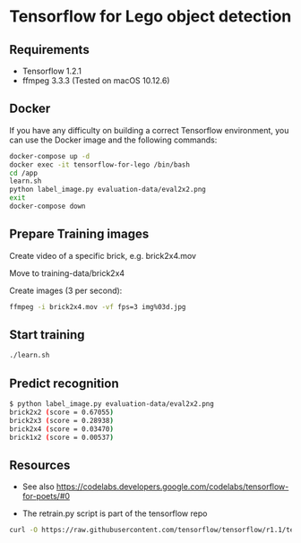 
# Tensorflow for Lego object detection

## Requirements

- Tensorflow 1.2.1
- ffmpeg 3.3.3
(Tested on macOS 10.12.6)

## Docker

If you have any difficulty on building a correct Tensorflow environment, you can use the Docker image and the following commands:

```sh
docker-compose up -d
docker exec -it tensorflow-for-lego /bin/bash
cd /app
learn.sh
python label_image.py evaluation-data/eval2x2.png
exit
docker-compose down
```

## Prepare Training images

Create video of a specific brick, e.g. brick2x4.mov

Move to training-data/brick2x4

Create images (3 per second):

```sh
ffmpeg -i brick2x4.mov -vf fps=3 img%03d.jpg
```

## Start training

```sh
./learn.sh
```

## Predict recognition

```sh
$ python label_image.py evaluation-data/eval2x2.png
brick2x2 (score = 0.67055)
brick2x3 (score = 0.28938)
brick2x4 (score = 0.03470)
brick1x2 (score = 0.00537)
```

## Resources

- See also https://codelabs.developers.google.com/codelabs/tensorflow-for-poets/#0

- The retrain.py script is part of the tensorflow repo

```sh
curl -O https://raw.githubusercontent.com/tensorflow/tensorflow/r1.1/tensorflow/examples/image_retraining/retrain.py
```
